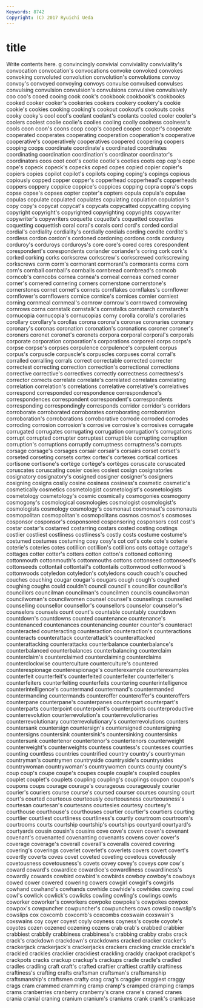 ```yaml
---
Keywords: 8742 
Copyright: (C) 2017 Ryuichi Ueda
---
```


# title

Write contents here.
g convincingly convivial conviviality conviviality's convocation convocation's convocations convoke convoked
convokes convoking convoluted convolution convolution's convolutions convoy convoy's convoyed convoying
convoys convulse convulsed convulses convulsing convulsion convulsion's convulsions convulsive convulsively
coo coo's cooed cooing cook cook's cookbook cookbook's cookbooks cooked
cooker cooker's cookeries cookers cookery cookery's cookie cookie's cookies cooking
cooking's cookout cookout's cookouts cooks cooky cooky's cool cool's coolant
coolant's coolants cooled cooler cooler's coolers coolest coolie coolie's coolies
cooling coolly coolness coolness's cools coon coon's coons coop coop's
cooped cooper cooper's cooperate cooperated cooperates cooperating cooperation cooperation's cooperative
cooperative's cooperatively cooperatives coopered coopering coopers cooping coops coordinate coordinate's
coordinated coordinates coordinating coordination coordination's coordinator coordinator's coordinators coos coot
coot's cootie cootie's cooties coots cop cop's cope cope's copeck
copeck's copecks coped copes copied copier copier's copiers copies copilot
copilot's copilots coping coping's copings copious copiously copped copper copper's
copperhead copperhead's copperheads coppers coppery coppice coppice's coppices copping copra
copra's cops copse copse's copses copter copter's copters copula copula's
copulae copulas copulate copulated copulates copulating copulation copulation's copy copy's
copycat copycat's copycats copycatted copycatting copying copyright copyright's copyrighted copyrighting
copyrights copywriter copywriter's copywriters coquette coquette's coquetted coquettes coquetting coquettish
coral coral's corals cord cord's corded cordial cordial's cordiality cordiality's
cordially cordials cording cordite cordite's cordless cordon cordon's cordoned cordoning
cordons cords corduroy corduroy's corduroys corduroys's core core's cored cores
corespondent corespondent's corespondents coriander coriander's coring cork cork's corked corking
corks corkscrew corkscrew's corkscrewed corkscrewing corkscrews corm corm's cormorant cormorant's
cormorants corms corn corn's cornball cornball's cornballs cornbread cornbread's corncob
corncob's corncobs cornea cornea's corneal corneas corned corner corner's cornered
cornering corners cornerstone cornerstone's cornerstones cornet cornet's cornets cornflakes cornflakes's
cornflower cornflower's cornflowers cornice cornice's cornices cornier corniest corning cornmeal
cornmeal's cornrow cornrow's cornrowed cornrowing cornrows corns cornstalk cornstalk's cornstalks
cornstarch cornstarch's cornucopia cornucopia's cornucopias corny corolla corolla's corollaries corollary
corollary's corollas corona corona's coronae coronaries coronary coronary's coronas coronation
coronation's coronations coroner coroner's coroners coronet coronet's coronets corpora corporal
corporal's corporals corporate corporation corporation's corporations corporeal corps corps's corpse
corpse's corpses corpulence corpulence's corpulent corpus corpus's corpuscle corpuscle's corpuscles
corpuses corral corral's corralled corralling corrals correct correctable corrected correcter
correctest correcting correction correction's correctional corrections corrective corrective's correctives correctly
correctness correctness's corrector corrects correlate correlate's correlated correlates correlating correlation
correlation's correlations correlative correlative's correlatives correspond corresponded correspondence correspondence's correspondences
correspondent correspondent's correspondents corresponding correspondingly corresponds corridor corridor's corridors corroborate
corroborated corroborates corroborating corroboration corroboration's corroborations corroborative corrode corroded corrodes
corroding corrosion corrosion's corrosive corrosive's corrosives corrugate corrugated corrugates corrugating
corrugation corrugation's corrugations corrupt corrupted corrupter corruptest corruptible corrupting corruption
corruption's corruptions corruptly corruptness corruptness's corrupts corsage corsage's corsages corsair
corsair's corsairs corset corset's corseted corseting corsets cortex cortex's cortexes
cortical cortices cortisone cortisone's cortège cortège's cortèges coruscate coruscated coruscates
coruscating cosier cosies cosiest cosign cosignatories cosignatory cosignatory's cosigned cosigner
cosigner's cosigners cosigning cosigns cosily cosine cosiness cosiness's cosmetic cosmetic's
cosmetically cosmetics cosmetologist cosmetologist's cosmetologists cosmetology cosmetology's cosmic cosmically cosmogonies
cosmogony cosmogony's cosmological cosmologies cosmologist cosmologist's cosmologists cosmology cosmology's cosmonaut
cosmonaut's cosmonauts cosmopolitan cosmopolitan's cosmopolitans cosmos cosmos's cosmoses cosponsor cosponsor's
cosponsored cosponsoring cosponsors cost cost's costar costar's costarred costarring costars
costed costing costings costlier costliest costliness costliness's costly costs costume
costume's costumed costumes costuming cosy cosy's cot cot's cote cote's
coterie coterie's coteries cotes cotillion cotillion's cotillions cots cottage cottage's
cottages cotter cotter's cotters cotton cotton's cottoned cottoning cottonmouth cottonmouth's
cottonmouths cottons cottonseed cottonseed's cottonseeds cottontail cottontail's cottontails cottonwood cottonwood's
cottonwoods cotyledon cotyledon's cotyledons couch couch's couched couches couching cougar
cougar's cougars cough cough's coughed coughing coughs could couldn't council
council's councillor councillor's councillors councilman councilman's councilmen councils councilwoman councilwoman's
councilwomen counsel counsel's counselings counselled counselling counsellor counsellor's counsellors counselor
counselor's counselors counsels count count's countable countably countdown countdown's countdowns
counted countenance countenance's countenanced countenances countenancing counter counter's counteract counteracted
counteracting counteraction counteraction's counteractions counteracts counterattack counterattack's counterattacked counterattacking counterattacks
counterbalance counterbalance's counterbalanced counterbalances counterbalancing counterclaim counterclaim's counterclaimed counterclaiming counterclaims
counterclockwise counterculture counterculture's countered counterespionage counterespionage's counterexample counterexamples counterfeit counterfeit's
counterfeited counterfeiter counterfeiter's counterfeiters counterfeiting counterfeits countering counterintelligence counterintelligence's countermand
countermand's countermanded countermanding countermands counteroffer counteroffer's counteroffers counterpane counterpane's counterpanes
counterpart counterpart's counterparts counterpoint counterpoint's counterpoints counterproductive counterrevolution counterrevolution's counterrevolutionaries
counterrevolutionary counterrevolutionary's counterrevolutions counters countersank countersign countersign's countersigned countersigning countersigns
countersink countersink's countersinking countersinks countersunk countertenor countertenor's countertenors counterweight counterweight's
counterweights countess countess's countesses counties counting countless countries countrified country
country's countryman countryman's countrymen countryside countryside's countrysides countrywoman countrywoman's countrywomen
counts county county's coup coup's coupe coupe's coupes couple couple's
coupled couples couplet couplet's couplets coupling coupling's couplings coupon coupon's
coupons coups courage courage's courageous courageously courier courier's couriers course
course's coursed courser courses coursing court court's courted courteous courteously
courteousness courteousness's courtesan courtesan's courtesans courtesies courtesy courtesy's courthouse courthouse's
courthouses courtier courtier's courtiers courting courtlier courtliest courtliness courtliness's courtly
courtroom courtroom's courtrooms courts courtship courtship's courtships courtyard courtyard's courtyards
cousin cousin's cousins cove cove's coven coven's covenant covenant's covenanted
covenanting covenants covens cover cover's coverage coverage's coverall coverall's coveralls
covered covering covering's coverings coverlet coverlet's coverlets covers covert covert's
covertly coverts coves covet coveted coveting covetous covetously covetousness covetousness's
covets covey covey's coveys cow cow's coward coward's cowardice cowardice's
cowardliness cowardliness's cowardly cowards cowbird cowbird's cowbirds cowboy cowboy's cowboys
cowed cower cowered cowering cowers cowgirl cowgirl's cowgirls cowhand cowhand's
cowhands cowhide cowhide's cowhides cowing cowl cowl's cowlick cowlick's cowlicks
cowling cowling's cowlings cowls coworker coworker's coworkers cowpoke cowpoke's cowpokes
cowpox cowpox's cowpuncher cowpuncher's cowpunchers cows cowslip cowslip's cowslips cox
coxcomb coxcomb's coxcombs coxswain coxswain's coxswains coy coyer coyest coyly
coyness coyness's coyote coyote's coyotes cozen cozened cozening cozens crab
crab's crabbed crabbier crabbiest crabbily crabbiness crabbiness's crabbing crabby crabs
crack crack's crackdown crackdown's crackdowns cracked cracker cracker's crackerjack crackerjack's
crackerjacks crackers cracking crackle crackle's crackled crackles cracklier crackliest crackling
crackly crackpot crackpot's crackpots cracks crackup crackup's crackups cradle cradle's
cradled cradles cradling craft craft's crafted craftier craftiest craftily craftiness
craftiness's crafting crafts craftsman craftsman's craftsmanship craftsmanship's craftsmen crafty crag
crag's craggier craggiest craggy crags cram crammed cramming cramp cramp's
cramped cramping cramps crams cranberries cranberry cranberry's crane crane's craned
cranes crania cranial craning cranium cranium's craniums crank crank's crankcase
